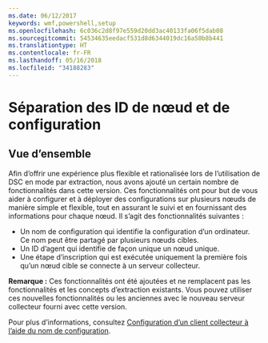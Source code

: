 ```yaml
---
ms.date: 06/12/2017
keywords: wmf,powershell,setup
ms.openlocfilehash: 6c036c2d8f97e559d20dd3ac40133fa06f5dab08
ms.sourcegitcommit: 54534635eedacf531d8d6344019dc16a50b8b441
ms.translationtype: HT
ms.contentlocale: fr-FR
ms.lasthandoff: 05/16/2018
ms.locfileid: "34188283"
---
```

# <a name="separation-of-node-and-configuration-ids"></a>Séparation des ID de nœud et de configuration

## <a name="overview"></a>Vue d’ensemble

Afin d’offrir une expérience plus flexible et rationalisée lors de l’utilisation de DSC en mode par extraction, nous avons ajouté un certain nombre de fonctionnalités dans cette version. Ces fonctionnalités ont pour but de vous aider à configurer et à déployer des configurations sur plusieurs nœuds de manière simple et flexible, tout en assurant le suivi et en fournissant des informations pour chaque nœud.
Il s’agit des fonctionnalités suivantes :

* Un nom de configuration qui identifie la configuration d’un ordinateur. Ce nom peut être partagé par plusieurs nœuds cibles.
* Un ID d’agent qui identifie de façon unique un nœud unique.
* Une étape d’inscription qui est exécutée uniquement la première fois qu’un nœud cible se connecte à un serveur collecteur.

**Remarque :** Ces fonctionnalités ont été ajoutées et ne remplacent pas les fonctionnalités et les concepts d’extraction existants. Vous pouvez utiliser ces nouvelles fonctionnalités ou les anciennes avec le nouveau serveur collecteur fourni avec cette version.

Pour plus d’informations, consultez [Configuration d’un client collecteur à l’aide du nom de configuration](https://msdn.microsoft.com/powershell/dsc/pullclientconfignames).
